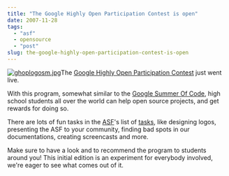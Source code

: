 ```yaml
---
title: "The Google Highly Open Participation Contest is open"
date: 2007-11-28
tags: 
  - "asf"
  - opensource
  - "post"
slug: the-google-highly-open-participation-contest-is-open
---
```


[![ghoplogosm.jpg](http://codeconsult.ch/bertrand/archives/images/ghoplogosm.jpg)](http://code.google.com/opensource/ghop/2007-8/)The [Google Highly Open Participation Contest](http://code.google.com/opensource/ghop/2007-8/) just went live.

With this program, somewhat similar to the [Google Summer Of Code](http://code.google.com/soc/), high school students all over the world can help open source projects, and get rewards for doing so.

There are lots of fun tasks in the [ASF](http://www.apache.org)'s list of [tasks](http://code.google.com/p/google-highly-open-participation-asf/issues/list), like designing logos, presenting the ASF to your community, finding bad spots in our documentations, creating screencasts and more.

Make sure to have a look and to recommend the program to students around you! This initial edition is an experiment for everybody involved, we're eager to see what comes out of it.
